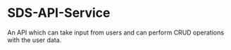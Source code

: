 # SDS-API-Service
An API which can take input from users and can perform CRUD operations with the user data.

